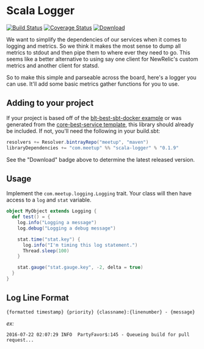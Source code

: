 # Scala Logger
[![Build Status](https://travis-ci.org/meetup/scala-logger.svg?branch=master)](https://travis-ci.org/meetup/scala-logger)
[![Coverage Status](https://coveralls.io/repos/github/meetup/scala-logger/badge.svg?branch=master&t=ZUhGFK)](https://coveralls.io/github/meetup/scala-logger?branch=master) [ ![Download](https://api.bintray.com/packages/meetup/maven/scala-logger/images/download.svg) ](https://bintray.com/meetup/maven/scala-logger/_latestVersion)

We want to simplify the dependencies of our services when it comes to
logging and metrics.  So we think it makes the most sense to dump all
metrics to stdout and then pipe them to where ever they need to go.
This seems like a better alternative to using say one client for
NewRelic's custom metrics and another client for statsd.

So to make this simple and parseable across the board, here's a
logger you can use.  It'll add some basic metrics gather functions
for you to use.

## Adding to your project

If your project is based off of the [blt-best-sbt-docker
example](https://github.com/meetup/blt-best-sbt-docker) or was
generated from the [core-best-service
template](https://github.com/meetup/core-best-service.g8/), this
library should already be included. If not, you'll need the
following in your build.sbt:

```scala
resolvers += Resolver.bintrayRepo("meetup", "maven")
libraryDependencies += "com.meetup" %% "scala-logger" % "0.1.9"
```
See the "Download" badge above to determine the latest released version.

## Usage

Implement the `com.meetup.logging.Logging` trait.  Your class will then
have access to a `log` and `stat` variable.

```scala
object MyObject extends Logging {
  def test() = {
    log.info("Logging a message")
    log.debug("Logging a debug message")

    stat.time("stat.key") {
      log.info("I'm timing this log statement.")
      Thread.sleep(100)
    }

    stat.gauge("stat.gauge.key", -2, delta = true)
  }
}
```

## Log Line Format

```{formatted timestamp} {priority} {classname}:{linenumber} - {message}```

*ex:*

 ```2016-07-22 02:07:29 INFO  PartyFavor$:145 - Queueing build for pull request...```
